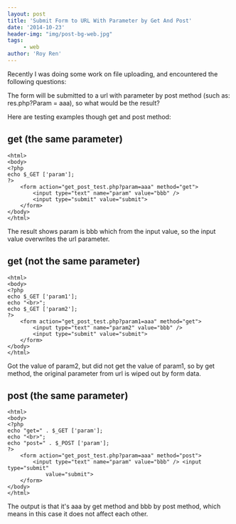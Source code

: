 ```yaml
---
layout: post
title: 'Submit Form to URL With Parameter by Get And Post'
date: '2014-10-23'
header-img: "img/post-bg-web.jpg"
tags:
     - web
author: 'Roy Ren'
---
```


Recently I was doing some work on file uploading, and encountered the following questions:

The form will be submitted to a url with parameter by post method (such as: res.php?Param = aaa), so what would be the result?

Here are testing examples though get and post method:

## get (the same parameter)

	<html>
	<body>
	<?php
	echo $_GET ['param'];
	?>
	    <form action="get_post_test.php?param=aaa" method="get">
	        <input type="text" name="param" value="bbb" /> 
	        <input type="submit" value="submit">
	    </form>
	</body>
	</html>
	
The result shows param is bbb which from the input value, so the input value overwrites the url parameter.

## get (not the same parameter)

	<html>
	<body>
	<?php
	echo $_GET ['param1'];
	echo "<br>";
	echo $_GET ['param2'];
	?>
	    <form action="get_post_test.php?param1=aaa" method="get">
	        <input type="text" name="param2" value="bbb" /> 
	        <input type="submit" value="submit">
	    </form>
	</body>
	</html>
	
Got the value of param2, but did not get the value of param1, so by get method, the original parameter from url is wiped out by form data.

## post (the same parameter)

	<html>
	<body>
	<?php
	echo "get=" . $_GET ['param'];
	echo "<br>";
	echo "post=" . $_POST ['param'];
	?>
	    <form action="get_post_test.php?param=aaa" method="post">
	        <input type="text" name="param" value="bbb" /> <input type="submit"
	            value="submit">
	    </form>
	</body>
	</html>

The output is that it's aaa by get method and bbb by post method, which means in this case it does not affect each other.

